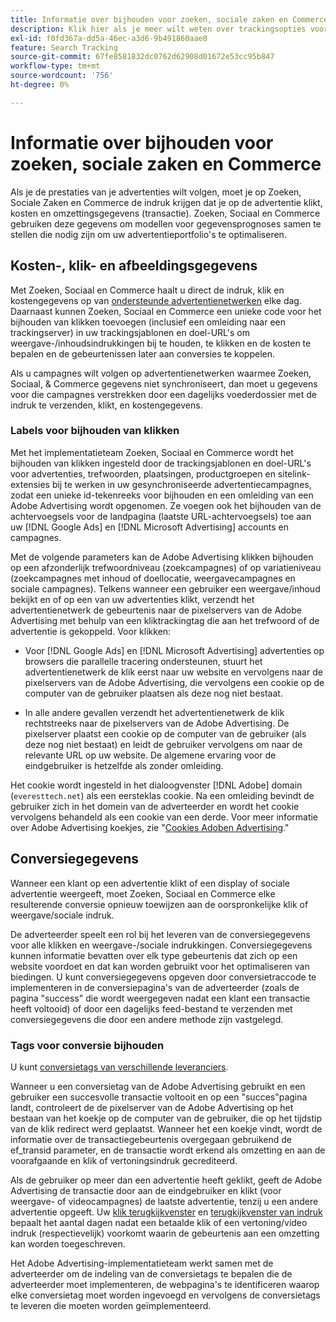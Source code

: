 ```yaml
---
title: Informatie over bijhouden voor zoeken, sociale zaken en Commerce
description: Klik hier als je meer wilt weten over trackingsopties voor Zoeken, Sociaal en Commerce.
exl-id: f0fd367a-dd5a-46ec-a3d6-9b491860aae8
feature: Search Tracking
source-git-commit: 67fe8581832dc0762d62908d01672e53cc95b847
workflow-type: tm+mt
source-wordcount: '756'
ht-degree: 0%

---
```


# Informatie over bijhouden voor zoeken, sociale zaken en Commerce

Als je de prestaties van je advertenties wilt volgen, moet je op Zoeken, Sociale Zaken en Commerce de indruk krijgen dat je op de advertentie klikt, kosten en omzettingsgegevens (transactie). Zoeken, Sociaal en Commerce gebruiken deze gegevens om modellen voor gegevensprognoses samen te stellen die nodig zijn om uw advertentieportfolio&#39;s te optimaliseren.

## Kosten-, klik- en afbeeldingsgegevens

Met Zoeken, Sociaal en Commerce haalt u direct de indruk, klik en kostengegevens op van [ondersteunde advertentienetwerken](/help/search-social-commerce/introduction/supported-inventory.md) elke dag. Daarnaast kunnen Zoeken, Sociaal en Commerce een unieke code voor het bijhouden van klikken toevoegen (inclusief een omleiding naar een trackingserver) in uw trackingsjablonen en doel-URL&#39;s om weergave-/inhoudsindrukkingen bij te houden, te klikken en de kosten te bepalen en de gebeurtenissen later aan conversies te koppelen.

Als u campagnes wilt volgen op advertentienetwerken waarmee Zoeken, Sociaal, &amp; Commerce gegevens niet synchroniseert, dan moet u gegevens voor die campagnes verstrekken door een dagelijks voederdossier met de indruk te verzenden, klikt, en kostengegevens.

### Labels voor bijhouden van klikken

Met het implementatieteam Zoeken, Sociaal en Commerce wordt het bijhouden van klikken ingesteld door de trackingsjablonen en doel-URL&#39;s voor advertenties, trefwoorden, plaatsingen, productgroepen en sitelink-extensies bij te werken in uw gesynchroniseerde advertentiecampagnes, zodat een unieke id-tekenreeks voor bijhouden en een omleiding van een Adobe Advertising wordt opgenomen. Ze voegen ook het bijhouden van de achtervoegsels voor de landpagina (laatste URL-achtervoegsels) toe aan uw [!DNL Google Ads] en [!DNL Microsoft Advertising] accounts en campagnes.

Met de volgende parameters kan de Adobe Advertising klikken bijhouden op een afzonderlijk trefwoordniveau (zoekcampagnes) of op variatieniveau (zoekcampagnes met inhoud of doellocatie, weergavecampagnes en sociale campagnes). Telkens wanneer een gebruiker een weergave/inhoud bekijkt en of op een van uw advertenties klikt, verzendt het advertentienetwerk de gebeurtenis naar de pixelservers van de Adobe Advertising met behulp van een kliktrackingtag die aan het trefwoord of de advertentie is gekoppeld. Voor klikken:

* Voor [!DNL Google Ads] en [!DNL Microsoft Advertising] advertenties op browsers die parallelle tracering ondersteunen, stuurt het advertentienetwerk de klik eerst naar uw website en vervolgens naar de pixelservers van de Adobe Advertising, die vervolgens een cookie op de computer van de gebruiker plaatsen als deze nog niet bestaat.

* In alle andere gevallen verzendt het advertentienetwerk de klik rechtstreeks naar de pixelservers van de Adobe Advertising. De pixelserver plaatst een cookie op de computer van de gebruiker (als deze nog niet bestaat) en leidt de gebruiker vervolgens om naar de relevante URL op uw website. De algemene ervaring voor de eindgebruiker is hetzelfde als zonder omleiding.

Het cookie wordt ingesteld in het dialoogvenster [!DNL Adobe] domain (`everesttech.net`) als een eersteklas cookie. Na een omleiding bevindt de gebruiker zich in het domein van de adverteerder en wordt het cookie vervolgens behandeld als een cookie van een derde. Voor meer informatie over Adobe Advertising koekjes, zie &quot;[Cookies Adoben Advertising](https://experienceleague.adobe.com/docs/core-services/interface/ec-cookies/cookies-advertising-cloud.html?lang=nl-NL).&quot;

## Conversiegegevens

Wanneer een klant op een advertentie klikt of een display of sociale advertentie weergeeft, moet Zoeken, Sociaal en Commerce elke resulterende conversie opnieuw toewijzen aan de oorspronkelijke klik of weergave/sociale indruk.

De adverteerder speelt een rol bij het leveren van de conversiegegevens voor alle klikken en weergave-/sociale indrukkingen. Conversiegegevens kunnen informatie bevatten over elk type gebeurtenis dat zich op een website voordoet en dat kan worden gebruikt voor het optimaliseren van biedingen. U kunt conversiegegevens opgeven door conversietraccode te implementeren in de conversiepagina&#39;s van de adverteerder (zoals de pagina &quot;success&quot; die wordt weergegeven nadat een klant een transactie heeft voltooid) of door een dagelijks feed-bestand te verzenden met conversiegegevens die door een andere methode zijn vastgelegd.

### Tags voor conversie bijhouden

U kunt [conversietags van verschillende leveranciers](/help/search-social-commerce/tracking/conversion-tracking-about.md).

Wanneer u een conversietag van de Adobe Advertising gebruikt en een gebruiker een succesvolle transactie voltooit en op een &quot;succes&quot;pagina landt, controleert de de pixelserver van de Adobe Advertising op het bestaan van het koekje op de computer van de gebruiker, die op het tijdstip van de klik redirect werd geplaatst. Wanneer het een koekje vindt, wordt de informatie over de transactiegebeurtenis overgegaan gebruikend de ef_transid parameter, en de transactie wordt erkend als omzetting en aan de voorafgaande en klik of vertoningsindruk gecrediteerd.

Als de gebruiker op meer dan een advertentie heeft geklikt, geeft de Adobe Advertising de transactie door aan de eindgebruiker en klikt (voor weergave- of videocampagnes) de laatste advertentie, tenzij u een andere advertentie opgeeft. Uw [klik terugkijkvenster](/help/search-social-commerce/glossary.md#c-d) en [terugkijkvenster van indruk](/help/search-social-commerce/glossary.md#i-j) bepaalt het aantal dagen nadat een betaalde klik of een vertoning/video indruk (respectievelijk) voorkomt waarin de gebeurtenis aan een omzetting kan worden toegeschreven.

Het Adobe Advertising-implementatieteam werkt samen met de adverteerder om de indeling van de conversietags te bepalen die de adverteerder moet implementeren, de webpagina&#39;s te identificeren waarop elke conversietag moet worden ingevoegd en vervolgens de conversietags te leveren die moeten worden geïmplementeerd.
